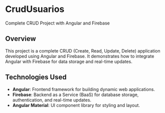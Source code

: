 # CrudUsuarios

Complete CRUD Project with Angular and Firebase

## Overview

This project is a complete CRUD (Create, Read, Update, Delete) application developed using Angular and Firebase. It demonstrates how to integrate Angular with Firebase for data storage and real-time updates.


## Technologies Used

- **Angular**: Frontend framework for building dynamic web applications.
- **Firebase**: Backend as a Service (BaaS) for database storage, authentication, and real-time updates.
- **Angular Material**: UI component library for styling and layout.
